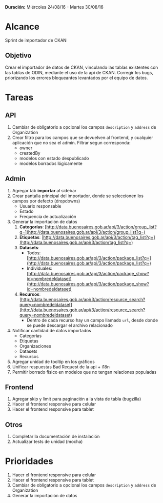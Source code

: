 **Duración:** Miércoles 24/08/16 - Martes 30/08/16

# Alcance
Sprint de importador de CKAN

## Objetivo
Crear el importador de datos de CKAN, vinculando las tablas existentes con las tablas de ODIN, mediante el uso de la api de CKAN.
Corregir los bugs, priorizando los errores bloqueantes levantados por el equipo de datos.

# Tareas

## API
1. Cambiar de obligatorio a opcional los campos `description` y `address` de Organization
2. Crear filtro para los campos que se devuelven al frontend, y cualquier aplicación que no sea el admin. Filtrar segun corresponda:
    - owner
    - createdBy
    - modelos con estado despublicado
    - modelos borrados lógicamente

## Admin
1. Agregar tab **importar** al sidebar
2. Crear pantalla principal del importador, donde se seleccionen los campos por defecto (dropdowns)
    - Usuario responsable
    - Estado
    - Frequencia de actualización
3. Generar la importación de datos
    1. **Categorías**: [http://data.buenosaires.gob.ar/api/3/action/group_list?q=](http://data.buenosaires.gob.ar/api/3/action/group_list?q=)
    2. **Etiquetas**: [http://data.buenosaires.gob.ar/api/3/action/tag_list?q=](http://data.buenosaires.gob.ar/api/3/action/tag_list?q=)
    3. **Datasets**:
        - Todos: [http://data.buenosaires.gob.ar/api/3/action/package_list?q=](http://data.buenosaires.gob.ar/api/3/action/package_list?q=)
        - Individuales: [http://data.buenosaires.gob.ar/api/3/action/package_show?id=nombredeldataset](http://data.buenosaires.gob.ar/api/3/action/package_show?id=nombredeldataset)
    4. **Recursos**: [http://data.buenosaires.gob.ar/api/3/action/resource_search?query=nombredeldataset](http://data.buenosaires.gob.ar/api/3/action/resource_search?query=nombredeldataset)
        - Dentro de cada recurso hay un campo llamado `url`, desde donde se puede descargar el archivo relacionado
4. Notificar cantidad de datos importados
    - Categorías
    - Etiquetas
    - Organizaciones
    - Datasets
    - Recursos
5. Agregar unidad de tooltip en los gráficos
6. Unificar respuestas Bad Request de la api + i18n
7. Permitir borrado físico en modelos que no tengan relaciones populadas

## Frontend
1. Agregar skip y limit para paginación a la vista de tabla (bugzilla)
2. Hacer el frontend responsive para celular
3. Hacer el frontend responsive para tablet
## Otros
1. Completar la documentación de instalación
2. Actualizar tests de unidad (mocha)

# Prioridades
1. Hacer el frontend responsive para celular
2. Hacer el frontend responsive para tablet
3. Cambiar de obligatorio a opcional los campos `description` y `address` de Organization
4. Generar la importación de datos

